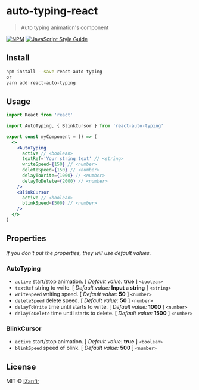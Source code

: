# auto-typing-react

> Auto typing animation's component

[![NPM](https://img.shields.io/npm/v/react-auto-typing.svg)](https://www.npmjs.com/package/auto-typing-react) [![JavaScript Style Guide](https://img.shields.io/badge/code_style-standard-brightgreen.svg)](https://standardjs.com)

## Install

```bash
npm install --save react-auto-typing
or
yarn add react-auto-typing
```

## Usage

```jsx
import React from 'react'

import AutoTyping, { BlinkCursor } from 'react-auto-typing'

export const myComponent = () => (
  <>
    <AutoTyping
      active // <boolean>
      textRef='Your string text' // <string>
      writeSpeed={150} // <number>
      deleteSpeed={150} // <number>
      delayToWrite={1000} // <number>
      delayToDelete={2000} // <number>
    />
    <BlinkCursor
      active // <boolean>
      blinkSpeed={500} // <number>
    />
  </>
)
```

## Properties

_If you don't put the properties, they will use default values._

### AutoTyping

- `active` start/stop animation. [ _Default value:_ **true** ] `<boolean>`
- `textRef` string to write. [ _Default value:_ **Input a string** ] `<string>`
- `writeSpeed` writing speed. [ _Default value:_ **50** ] `<number>`
- `deleteSpeed` delete speed. [ _Default value:_ **50** ] `<number>`
- `delayToWrite` time until starts to write. [ _Default value:_ **1000** ] `<number>`
- `delayToDelete` time until starts to delete. [ _Default value:_ **1500** ] `<number>`

### BlinkCursor

- `active` start/stop animation. [ _Default value:_ **true** ] `<boolean>`
- `blinkSpeed` speed of blink. [ _Default value:_ **500** ] `<number>`

## License

MIT © [iZanfir](https://github.com/iZanfir)
